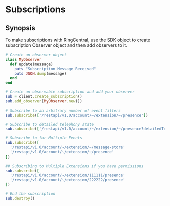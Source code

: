 # Subscriptions

## Synopsis

To make subscriptions with RingCentral, use the SDK object to create subscription Observer object and then add observers to it.

```ruby
# Create an observer object
class MyObserver
  def update(message)
    puts "Subscription Message Received"
    puts JSON.dump(message)
  end
end

# Create an observable subscription and add your observer
sub = client.create_subscription()
sub.add_observer(MyObserver.new())

# Subscribe to an arbitrary number of event filters
sub.subscribe(['/restapi/v1.0/account/~/extension/~/presence'])

# Subscribe to detailed telephony state
sub.subscribe(['/restapi/v1.0/account/~/extension/~/presence?detailedTelephonyState=true'])

# Subscribe to for Multiple Events
sub.subscribe([
  '/restapi/v1.0/account/~/extension/~/message-store'
  '/restapi/v1.0/account/~/extension/~/presence'
])

## Subscribing to Multiple Extensions if you have permissions
sub.subscribe([
  '/restapi/v1.0/account/~/extension/111111/presence'
  '/restapi/v1.0/account/~/extension/222222/presence'
])

# End the subscription
sub.destroy()
```
